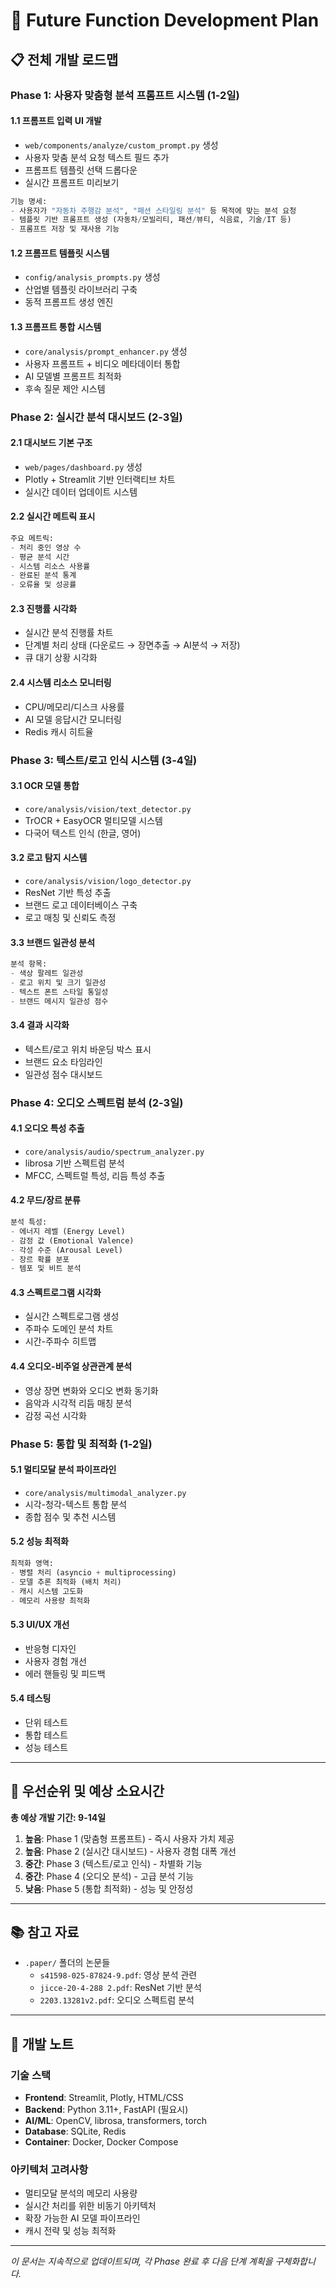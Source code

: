 # 🚀 Future Function Development Plan

## 📋 전체 개발 로드맵

### **Phase 1: 사용자 맞춤형 분석 프롬프트 시스템 (1-2일)**

#### 1.1 프롬프트 입력 UI 개발
- `web/components/analyze/custom_prompt.py` 생성
- 사용자 맞춤 분석 요청 텍스트 필드 추가
- 프롬프트 템플릿 선택 드롭다운
- 실시간 프롬프트 미리보기

```python
기능 명세:
- 사용자가 "자동차 주행감 분석", "패션 스타일링 분석" 등 목적에 맞는 분석 요청
- 템플릿 기반 프롬프트 생성 (자동차/모빌리티, 패션/뷰티, 식음료, 기술/IT 등)
- 프롬프트 저장 및 재사용 기능
```

#### 1.2 프롬프트 템플릿 시스템
- `config/analysis_prompts.py` 생성
- 산업별 템플릿 라이브러리 구축
- 동적 프롬프트 생성 엔진

#### 1.3 프롬프트 통합 시스템
- `core/analysis/prompt_enhancer.py` 생성
- 사용자 프롬프트 + 비디오 메타데이터 통합
- AI 모델별 프롬프트 최적화
- 후속 질문 제안 시스템

### **Phase 2: 실시간 분석 대시보드 (2-3일)**

#### 2.1 대시보드 기본 구조
- `web/pages/dashboard.py` 생성
- Plotly + Streamlit 기반 인터랙티브 차트
- 실시간 데이터 업데이트 시스템

#### 2.2 실시간 메트릭 표시
```python
주요 메트릭:
- 처리 중인 영상 수
- 평균 분석 시간
- 시스템 리소스 사용률
- 완료된 분석 통계
- 오류율 및 성공률
```

#### 2.3 진행률 시각화
- 실시간 분석 진행률 차트
- 단계별 처리 상태 (다운로드 → 장면추출 → AI분석 → 저장)
- 큐 대기 상황 시각화

#### 2.4 시스템 리소스 모니터링
- CPU/메모리/디스크 사용률
- AI 모델 응답시간 모니터링
- Redis 캐시 히트율

### **Phase 3: 텍스트/로고 인식 시스템 (3-4일)**

#### 3.1 OCR 모델 통합
- `core/analysis/vision/text_detector.py`
- TrOCR + EasyOCR 멀티모델 시스템
- 다국어 텍스트 인식 (한글, 영어)

#### 3.2 로고 탐지 시스템
- `core/analysis/vision/logo_detector.py`
- ResNet 기반 특성 추출
- 브랜드 로고 데이터베이스 구축
- 로고 매칭 및 신뢰도 측정

#### 3.3 브랜드 일관성 분석
```python
분석 항목:
- 색상 팔레트 일관성
- 로고 위치 및 크기 일관성
- 텍스트 폰트 스타일 통일성
- 브랜드 메시지 일관성 점수
```

#### 3.4 결과 시각화
- 텍스트/로고 위치 바운딩 박스 표시
- 브랜드 요소 타임라인
- 일관성 점수 대시보드

### **Phase 4: 오디오 스펙트럼 분석 (2-3일)**

#### 4.1 오디오 특성 추출
- `core/analysis/audio/spectrum_analyzer.py`
- librosa 기반 스펙트럼 분석
- MFCC, 스펙트럴 특성, 리듬 특성 추출

#### 4.2 무드/장르 분류
```python
분석 특성:
- 에너지 레벨 (Energy Level)
- 감정 값 (Emotional Valence)
- 각성 수준 (Arousal Level)
- 장르 확률 분포
- 템포 및 비트 분석
```

#### 4.3 스펙트로그램 시각화
- 실시간 스펙트로그램 생성
- 주파수 도메인 분석 차트
- 시간-주파수 히트맵

#### 4.4 오디오-비주얼 상관관계 분석
- 영상 장면 변화와 오디오 변화 동기화
- 음악과 시각적 리듬 매칭 분석
- 감정 곡선 시각화

### **Phase 5: 통합 및 최적화 (1-2일)**

#### 5.1 멀티모달 분석 파이프라인
- `core/analysis/multimodal_analyzer.py`
- 시각-청각-텍스트 통합 분석
- 종합 점수 및 추천 시스템

#### 5.2 성능 최적화
```python
최적화 영역:
- 병렬 처리 (asyncio + multiprocessing)
- 모델 추론 최적화 (배치 처리)
- 캐시 시스템 고도화
- 메모리 사용량 최적화
```

#### 5.3 UI/UX 개선
- 반응형 디자인
- 사용자 경험 개선
- 에러 핸들링 및 피드백

#### 5.4 테스팅
- 단위 테스트
- 통합 테스트  
- 성능 테스트

---

## 🎯 우선순위 및 예상 소요시간

**총 예상 개발 기간: 9-14일**

1. **높음**: Phase 1 (맞춤형 프롬프트) - 즉시 사용자 가치 제공
2. **높음**: Phase 2 (실시간 대시보드) - 사용자 경험 대폭 개선
3. **중간**: Phase 3 (텍스트/로고 인식) - 차별화 기능
4. **중간**: Phase 4 (오디오 분석) - 고급 분석 기능
5. **낮음**: Phase 5 (통합 최적화) - 성능 및 안정성

---

## 📚 참고 자료

- `.paper/` 폴더의 논문들
  - `s41598-025-87824-9.pdf`: 영상 분석 관련
  - `jicce-20-4-288 2.pdf`: ResNet 기반 분석
  - `2203.13281v2.pdf`: 오디오 스펙트럼 분석

---

## 📝 개발 노트

### 기술 스택
- **Frontend**: Streamlit, Plotly, HTML/CSS
- **Backend**: Python 3.11+, FastAPI (필요시)
- **AI/ML**: OpenCV, librosa, transformers, torch
- **Database**: SQLite, Redis
- **Container**: Docker, Docker Compose

### 아키텍처 고려사항
- 멀티모달 분석의 메모리 사용량
- 실시간 처리를 위한 비동기 아키텍처
- 확장 가능한 AI 모델 파이프라인
- 캐시 전략 및 성능 최적화

---

*이 문서는 지속적으로 업데이트되며, 각 Phase 완료 후 다음 단계 계획을 구체화합니다.*
